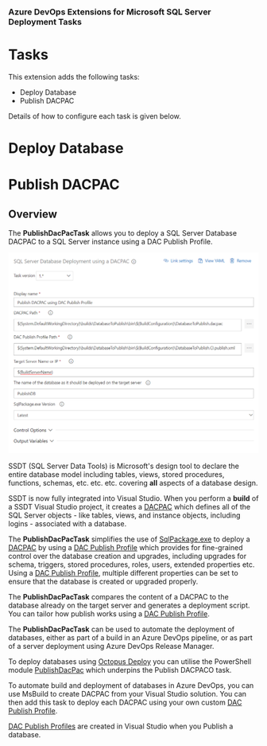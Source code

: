 ### Azure DevOps Extensions for Microsoft SQL Server Deployment Tasks

# Tasks
This extension adds the following tasks:
* Deploy Database 
* Publish DACPAC

Details of how to configure each task is given below.

# Deploy Database

# Publish DACPAC

## Overview

The **PublishDacPacTask** allows you to deploy a SQL Server Database DACPAC to a SQL Server instance using a DAC Publish Profile.

![Publish DACPAC Task Configuration](images/AzureDevOpsTaskDetail.png "Publish DACPAC Task Configuration")

SSDT (SQL Server Data Tools) is Microsoft's design tool to declare the entire database model including tables, views, stored procedures, functions, schemas, etc. etc. etc.  covering **all** aspects of a database design.

SSDT is now fully integrated into Visual Studio.  When you perform a **build** of a SSDT Visual Studio project, it creates a [DACPAC](https://msdn.microsoft.com/en-IN/library/ee210546.aspx) which defines all of the SQL Server objects - like tables, views, and instance objects, including logins - associated with a database.

The **PublishDacPacTask** simplifies the use of [SqlPackage.exe](https://docs.microsoft.com/en-us/sql/tools/sqlpackage) to deploy a [DACPAC](https://msdn.microsoft.com/en-IN/library/ee210546.aspx) by using a [DAC Publish Profile](https://github.com/DrJohnT/PublishDacPac/wiki/DAC-Publish-Profile)  which provides for fine-grained control over the database creation and upgrades, including upgrades for schema, triggers, stored procedures, roles, users, extended properties etc. Using a [DAC Publish Profile](https://github.com/DrJohnT/PublishDacPac/wiki/DAC-Publish-Profile), multiple different properties can be set to ensure that the database is created or upgraded properly.

The **PublishDacPacTask** compares the content of a DACPAC to the database already on the target server and generates a deployment script.  You can tailor how publish works using a [DAC Publish Profile](https://github.com/DrJohnT/PublishDacPac/wiki/DAC-Publish-Profile).

The **PublishDacPacTask** can be used to automate the deployment of databases, either as part of a build in an Azure DevOps pipeline, or as part of a server deployment using Azure DevOps Release Manager.  

To deploy databases using [Octopus Deploy](https://octopus.com/) you can utilise the PowerShell module [PublishDacPac](https://github.com/DrJohnT/PublishDacPac/) which underpins the Publish DACPACO task.

To automate build and deployment of databases in Azure DevOps, you can use MsBuild to create DACPAC from your Visual Studio solution.  You can then add this task to deploy each DACPAC using your own custom [DAC Publish Profile](https://github.com/DrJohnT/PublishDacPac/wiki/DAC-Publish-Profile).

[DAC Publish Profiles](https://github.com/DrJohnT/PublishDacPac/wiki/DAC-Publish-Profile) are created in Visual Studio when you Publish a database.